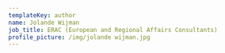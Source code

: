 ```yaml
---
templateKey: author
name: Jolande Wijman
job_title: ERAC (European and Regional Affairs Consultants)
profile_picture: /img/jolande wijman.jpg
---
```


